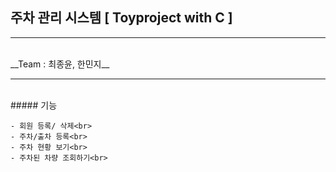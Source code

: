 ## 주차 관리 시스템 [ Toyproject with C ]

<hr>
<br>
__Team : 최종윤, 한민지__ 

<hr>
<br>
##### 기능<br>

```
- 회원 등록/ 삭제<br>
- 주차/출차 등록<br>
- 주차 현황 보기<br>
- 주차된 차량 조회하기<br>

